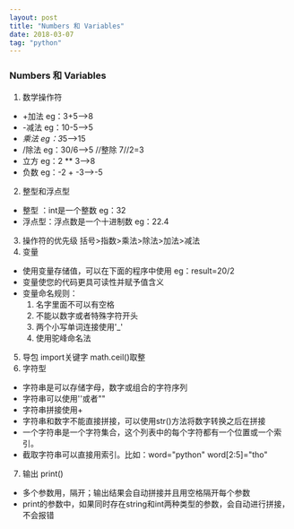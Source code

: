 ```yaml
---
layout: post
title: "Numbers 和 Variables"
date: 2018-03-07   
tag: "python" 
---
```

### Numbers 和 Variables

1. 数学操作符
+ +加法 eg：3+5——>8
+ -减法 eg：10-5——>5
+ *乘法 eg：3*5——>15
+ /除法 eg：30/6——>5  //整除  7//2=3
+ 立方 eg：2 ** 3——>8
+ 负数 eg：-2 + -3——>-5
2. 整型和浮点型
+ 整型 ：int是一个整数 eg：32
+ 浮点型：浮点数是一个十进制数 eg：22.4
3. 操作符的优先级
  括号>指数>乘法>除法>加法>减法
4. 变量
+ 使用变量存储值，可以在下面的程序中使用 eg：result=20/2
+ 变量使您的代码更具可读性并赋予值含义
+ 变量命名规则：
  1. 名字里面不可以有空格
  2. 不能以数字或者特殊字符开头
  3. 两个小写单词连接使用'_'
  4. 使用驼峰命名法
5. 导包
   import关键字
   math.ceil()取整
6. 字符型 
 + 字符串是可以存储字母，数字或组合的字符序列
 + 字符串可以使用''或者""
 + 字符串拼接使用+
 + 字符串和数字不能直接拼接，可以使用str()方法将数字转换之后在拼接
 + 一个字符串是一个字符集合，这个列表中的每个字符都有一个位置或一个索引。
 + 截取字符串可以直接用索引。比如：word="python"  word[2:5]="tho"
7. 输出 print()
+ 多个参数用，隔开；输出结果会自动拼接并且用空格隔开每个参数
+ print的参数中，如果同时存在string和int两种类型的参数，会自动进行拼接，不会报错
